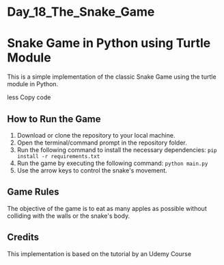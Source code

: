# Day_18_The_Snake_Game
<html>
<body>
	<h1>Snake Game in Python using Turtle Module</h1>
	<p>This is a simple implementation of the classic Snake Game using the turtle module in Python.</p>
less
Copy code
<h2>How to Run the Game</h2>
<ol>
	<li>Download or clone the repository to your local machine.</li>
	<li>Open the terminal/command prompt in the repository folder.</li>
	<li>Run the following command to install the necessary dependencies: <code>pip install -r requirements.txt</code></li>
	<li>Run the game by executing the following command: <code>python main.py</code></li>
	<li>Use the arrow keys to control the snake's movement.</li>
</ol>

<h2>Game Rules</h2>
<p>The objective of the game is to eat as many apples as possible without colliding with the walls or the snake's body.</p>

<h2>Credits</h2>
<p>This implementation is based on the tutorial by an Udemy Course</p>
</body>
</html>
